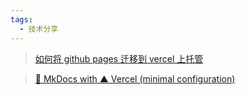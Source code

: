 ```yaml
---
tags:
  - 技术分享
---
```


> [如何将 github pages 迁移到 vercel 上托管](https://cloud.tencent.com/developer/article/1771693?shareByChannel=link)


>[📃 MkDocs with ▲ Vercel (minimal configuration)](https://github.com/fu-sen/Vercel-MkDocs)